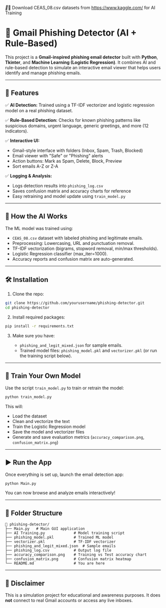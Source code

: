 *📌*📌 Download CEAS_08.csv datasets from https://www.kaggle.com/ for AI Training

# 📧 Gmail Phishing Detector (AI + Rule-Based)

This project is a **Gmail-inspired phishing email detector** built with **Python**, **Tkinter**, and **Machine Learning (Logistic Regression)**. It combines AI and rule-based detection to simulate an interactive email viewer that helps users identify and manage phishing emails.

---

## 🚀 Features

✅ **AI Detection:**
Trained using a TF-IDF vectorizer and logistic regression model on a real phishing dataset.

✅ **Rule-Based Detection:**
Checks for known phishing patterns like suspicious domains, urgent language, generic greetings, and more (12 indicators).

✅ **Interactive UI:**

* Gmail-style interface with folders (Inbox, Spam, Trash, Blocked)
* Email viewer with "Safe" or "Phishing" alerts
* Action buttons: Mark as Spam, Delete, Block, Preview
* Sort emails A-Z or Z-A

✅ **Logging & Analysis:**

* Logs detection results into `phishing_log.csv`
* Saves confusion matrix and accuracy charts for reference
* Easy retraining and model update using `train_model.py`

---

## 🧠 How the AI Works

The ML model was trained using:

* `CEAS_08.csv` dataset with labeled phishing and legitimate emails.
* Preprocessing: Lowercasing, URL and punctuation removal.
* TF-IDF vectorization (bigrams, stopword removal, min/max thresholds).
* Logistic Regression classifier (max\_iter=1000).
* Accuracy reports and confusion matrix are auto-generated.

---

## 🛠 Installation

1. Clone the repo:

```bash
git clone https://github.com/yourusername/phishing-detector.git
cd phishing-detector
```

2. Install required packages:

```bash
pip install -r requirements.txt
```

3. Make sure you have:

   * `phishing_and_legit_mixed.json` for sample emails.
   * Trained model files: `phishing_model.pkl` and `vectorizer.pkl` (or run the training script below).

---

## 🧪 Train Your Own Model

Use the script `train_model.py` to train or retrain the model:

```bash
python train_model.py
```

This will:

* Load the dataset
* Clean and vectorize the text
* Train the Logistic Regression model
* Save the model and vectorizer files
* Generate and save evaluation metrics (`accuracy_comparison.png`, `confusion_matrix.png`)

---

## ▶️ Run the App

Once everything is set up, launch the email detection app:

```bash
python Main.py
```

You can now browse and analyze emails interactively!

---

## 📂 Folder Structure

```
📁 phishing-detector/
├── Main.py   # Main GUI application
├── AI Training.py             # Model training script
├── phishing_model.pkl         # Trained ML model
├── vectorizer.pkl             # TF-IDF vectorizer
├── phishing_and_legit_mixed.json  # Sample emails
├── phishing_log.csv           # Output log file
├── accuracy_comparison.png    # Training vs Test accuracy chart
├── confusion_matrix.png       # Confusion matrix heatmap
└── README.md                  # You are here
```

---

## 📌 Disclaimer

This is a simulation project for educational and awareness purposes. It does **not** connect to real Gmail accounts or access any live inboxes.

